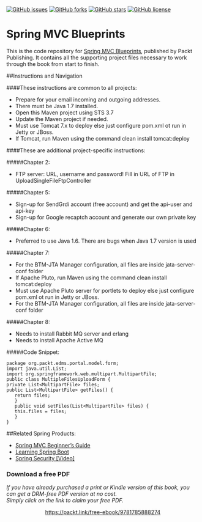[![GitHub issues](https://img.shields.io/github/issues/PacktPublishing/Spring-MVC-Blueprints.svg)](https://github.com/PacktPublishing/Spring-MVC-Blueprints/issues)   [![GitHub forks](https://img.shields.io/github/forks/PacktPublishing/Spring-MVC-Blueprints.svg)](https://github.com/PacktPublishing/Spring-MVC-Blueprints/network)   [![GitHub stars](https://img.shields.io/github/stars/PacktPublishing/Spring-MVC-Blueprints.svg)](https://github.com/PacktPublishing/Spring-MVC-Blueprints/stargazers)   [![GitHub license](https://img.shields.io/badge/license-MIT-blue.svg)](https://raw.githubusercontent.com/PacktPublishing/Spring-MVC-Blueprints/master/LICENSE)

# Spring MVC Blueprints

This is the code repository for [Spring MVC Blueprints](https://www.packtpub.com/application-development/spring-mvc-blueprints?utm_source=github&utm_medium=repository&utm_campaign=9781785888274), published by Packt Publishing. It contains all the supporting project files necessary to work through the book from start to finish.

##Instructions and Navigation

####These instructions are common to all projects:
   * Prepare for your email incoming and outgoing addresses.
   * There must be Java 1.7 installed. 
   * Open this Maven project using STS 3.7
   * Update the Maven project if needed.
   * Must use Tomcat 7.x to deploy else just configure pom.xml ot run in Jetty or JBoss.
   * If Tomcat, run Maven using the command clean install tomcat:deploy

####These are additional project-specific instructions:

#####Chapter 2:
   * FTP server: URL, username and password! Fill in URL of FTP in UploadSingleFileFtpController

#####Chapter 5:
   * Sign-up for SendGrdi account (free account) and get the api-user and api-key
   * Sign-up for Google recaptch account and generate our own private key 

#####Chapter 6:
   * Preferred to use Java 1.6. There are bugs when Java 1.7 version is used

#####Chapter 7:
   * For the BTM-JTA Manager configuration, all files are inside jata-server-conf folder
   * If Apache Pluto, run Maven using the command clean install tomcat:deploy
   * Must use Apache Pluto server for portlets to deploy else just configure pom.xml ot run in Jetty or JBoss.
   * For the BTM-JTA Manager configuration, all files are inside jata-server-conf folder

#####Chapter 8:
   * Needs to install Rabbit MQ server and erlang
   * Needs to install Apache Active MQ

#####Code Snippet:
```
package org.packt.edms.portal.model.form;
import java.util.List;
import org.springframework.web.multipart.MultipartFile;
public class MultipleFilesUploadForm {
private List<MultipartFile> files;
public List<MultipartFile> getFiles() {
   return files;
   }
   public void setFiles(List<MultipartFile> files) {
   this.files = files;
   }
}
```

##Related Spring Products:
* [Spring MVC Beginner’s Guide](https://www.packtpub.com/application-development/spring-mvc-beginner%E2%80%99s-guide?utm_source=Github&utm_medium=Repository&utm_campaign=9781783284870)
* [Learning Spring Boot](https://www.packtpub.com/application-development/learning-spring-boot?utm_source=Github&utm_medium=Repository&utm_campaign=9781784393021)
* [Spring Security [Video]](https://www.packtpub.com/application-development/spring-security-video?utm_source=Github&utm_medium=Repository&utm_campaign=9781782168652)

### Download a free PDF

 <i>If you have already purchased a print or Kindle version of this book, you can get a DRM-free PDF version at no cost.<br>Simply click on the link to claim your free PDF.</i>
<p align="center"> <a href="https://packt.link/free-ebook/9781785888274">https://packt.link/free-ebook/9781785888274 </a> </p>